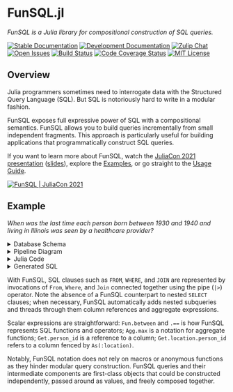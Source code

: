 # FunSQL.jl

*FunSQL is a Julia library for compositional construction of SQL queries.*

[![Stable Documentation][docs-rel-img]][docs-rel-url]
[![Development Documentation][docs-dev-img]][docs-dev-url]
[![Zulip Chat][chat-img]][chat-url]
[![Open Issues][issues-img]][issues-url]
[![Build Status][ci-img]][ci-url]
[![Code Coverage Status][codecov-img]][codecov-url]
[![MIT License][license-img]][license-url]


## Overview

Julia programmers sometimes need to interrogate data with the Structured Query
Language (SQL).  But SQL is notoriously hard to write in a modular fashion.

FunSQL exposes full expressive power of SQL with a compositional semantics.
FunSQL allows you to build queries incrementally from small independent
fragments.  This approach is particularly useful for building applications that
programmatically construct SQL queries.

If you want to learn more about FunSQL, watch the [JuliaCon 2021
presentation][juliacon2021-url] ([slides][juliacon2021-slides]), explore the
[Examples][examples-url], or go straight to the [Usage Guide][guide-url].

[![FunSQL | JuliaCon 2021][juliacon2021-img]][juliacon2021-url]


## Example

*When was the last time each person born between 1930 and 1940 and living in
Illinois was seen by a healthcare provider?*

<details><summary>Database Schema</summary>

![](./example-schema.drawio.svg)

</details>

<details><summary>Pipeline Diagram</summary>

![](./example-pipeline.drawio.svg)

</details>

<details><summary>Julia Code</summary>

```julia
From(:person) |>
Where(Fun.between(Get.year_of_birth, 1930, 1940)) |>
Join(From(:location) |> Where(Get.state .== "IL") |> As(:location),
     on = Get.location_id .== Get.location.location_id) |>
LeftJoin(From(:visit_occurrence) |> Group(Get.person_id) |> As(:visit_group),
         on = Get.person_id .== Get.visit_group.person_id) |>
Select(Get.person_id,
       Get.visit_group |> Agg.max(Get.visit_start_date) |> As(:latest_visit_date))
```

</details>

<details><summary>Generated SQL</summary>

```sql
SELECT
  "person_2"."person_id",
  "visit_group_1"."max" AS "latest_visit_date"
FROM (
  SELECT
    "person_1"."location_id",
    "person_1"."person_id"
  FROM "person" AS "person_1"
  WHERE ("person_1"."year_of_birth" BETWEEN 1930 AND 1940)
) AS "person_2"
JOIN (
  SELECT "location_1"."location_id"
  FROM "location" AS "location_1"
  WHERE ("location_1"."state" = 'IL')
) AS "location_2" ON ("person_2"."location_id" = "location_2"."location_id")
LEFT JOIN (
  SELECT
    "visit_occurrence_1"."person_id",
    MAX("visit_occurrence_1"."visit_start_date") AS "max"
  FROM "visit_occurrence" AS "visit_occurrence_1"
  GROUP BY "visit_occurrence_1"."person_id"
) AS "visit_group_1" ON ("person_2"."person_id" = "visit_group_1"."person_id")
```

</details>

With FunSQL, SQL clauses such as `FROM`, `WHERE`, and `JOIN` are represented by
invocations of `From`, `Where`, and `Join` connected together using the pipe
(`|>`) operator.  Note the absence of a FunSQL counterpart to nested `SELECT`
clauses; when necessary, FunSQL automatically adds nested subqueries and
threads through them column references and aggregate expressions.

Scalar expressions are straightforward: `Fun.between` and `.==` is how FunSQL
represents SQL functions and operators; `Agg.max` is a notation for aggregate
functions; `Get.person_id` is a reference to a column; `Get.location.person_id`
refers to a column fenced by `As(:location)`.

Notably, FunSQL notation does not rely on macros or anonymous functions as they
hinder modular query construction.  FunSQL queries and their intermediate
components are first-class objects that could be constructed independently,
passed around as values, and freely composed together.


[docs-rel-img]: https://img.shields.io/badge/docs-stable-green.svg
[docs-rel-url]: https://mechanicalrabbit.github.io/FunSQL.jl/stable/
[docs-dev-img]: https://img.shields.io/badge/docs-dev-blue.svg
[docs-dev-url]: https://mechanicalrabbit.github.io/FunSQL.jl/dev/
[chat-img]: https://img.shields.io/badge/chat-julia--zulip-blue
[chat-url]: https://julialang.zulipchat.com/#narrow/stream/284102-funsql.2Ejl
[issues-img]: https://img.shields.io/github/issues/MechanicalRabbit/FunSQL.jl.svg
[issues-url]: https://github.com/MechanicalRabbit/FunSQL.jl/issues
[ci-img]: https://github.com/MechanicalRabbit/FunSQL.jl/workflows/CI/badge.svg
[ci-url]: https://github.com/MechanicalRabbit/FunSQL.jl/actions?query=workflow%3ACI+branch%3Amaster
[codecov-img]: https://codecov.io/gh/MechanicalRabbit/FunSQL.jl/branch/master/graph/badge.svg
[codecov-url]: https://codecov.io/gh/MechanicalRabbit/FunSQL.jl
[license-img]: https://img.shields.io/badge/license-MIT-blue.svg
[license-url]: https://raw.githubusercontent.com/MechanicalRabbit/FunSQL.jl/master/LICENSE.md
[juliacon2021-img]: https://img.youtube.com/vi/rGWwmuvRUYk/maxresdefault.jpg
[juliacon2021-url]: https://www.youtube.com/watch?v=rGWwmuvRUYk
[juliacon2021-slides]: https://github.com/MechanicalRabbit/FunSQL.jl/files/7465997/FunSQL-JuliaCon2021.pdf
[guide-url]: https://mechanicalrabbit.github.io/FunSQL.jl/stable/guide/
[examples-url]: https://mechanicalrabbit.github.io/FunSQL.jl/stable/examples/
